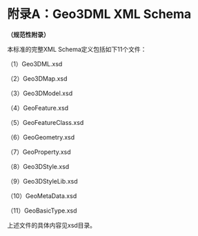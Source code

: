 # 附录A：Geo3DML XML Schema

**（规范性附录）**

本标准的完整XML Schema定义包括如下11个文件：

（1）Geo3DML.xsd

（2）Geo3DMap.xsd

（3）Geo3DModel.xsd

（4）GeoFeature.xsd

（5）GeoFeatureClass.xsd

（6）GeoGeometry.xsd

（7）GeoProperty.xsd

（8）Geo3DStyle.xsd

（9）Geo3DStyleLib.xsd

（10）GeoMetaData.xsd

（11）GeoBasicType.xsd

上述文件的具体内容见xsd目录。
